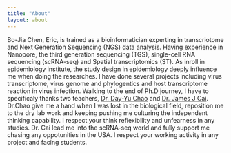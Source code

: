 ```yaml
---
title: "About"
layout: about
---
```


Bo-Jia Chen, Eric, is trained as a bioinformatician experting in transcriotome and Next Generation Sequencing (NGS) data analysis. Having experience in Nanopore, the third generation sequencing (TGS), single-cell RNA sequencing (scRNA-seq) and Spatial transcriptomics (ST). As inroll in epidemiology institute, the study design in epidemiology deeply influence me when doing the researches. I have done several projects including virus transcriptome, virus genome and phylogentics and host transcriptome reaction in virus infection. 
Walking to the end of Ph.D journey, I have to specificaly thanks two teachers, [Dr. Day-Yu Chao](https://dyclab-nchu.github.io) and [Dr. James J Cai](https://cailab-tamu.github.io). Dr.Chao give me a hand when I was lost in the biological field, reposition me to the dry lab work and keeping pushing me culturing the independent thinking capability. I respect your think reflexibility and unfearness in any studies. Dr. Cai lead me into the scRNA-seq world and fully support me chasing any oppotunities in the USA. I respect your working activity in any project and facing students. 

<!-- Dr. Neema Mduma is a computer scientist and senior lecturer at the [Nelson Mandela African Institution of Science and Technology (NM-AIST)](https://www.nm-aist.ac.tz/index.php/neema) specializing in Artificial Intelligence (AI) and Machine Learning (ML). She is the founder of an initiative called BakiShule which promotes Science, Technology, Engineering, and Mathematics (STEM) to girls in secondary school in Tanzania. Dr. Mduma also serves as a Principal Investigator in various projects that use AI and ML to address challenges in agriculture, health, education, and other sectors. Additionally, she reviews for scientific journals and conferences and most recently she was appointed by the Minister of State, President’s Office Planning and Investment, as a member of the technical team for the Tanzania Development Vision 2050. -->
